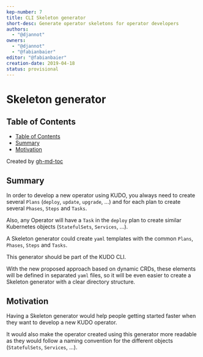 ```yaml
---
kep-number: 7
title: CLI Skeleton generator
short-desc: Generate operator skeletons for operator developers
authors:
  - "@djannot"
owners:
  - "@djannot"
  - "@fabianbaier"
editor: "@fabianbaier"
creation-date: 2019-04-18
status: provisional
---
```


# Skeleton generator

## Table of Contents

  * [Table of Contents](#table-of-contents)
  * [Summary](#summary)
  * [Motivation](#motivation)

Created by [gh-md-toc](https://github.com/ekalinin/github-markdown-toc)

## Summary

In order to develop a new operator using KUDO, you always need to create several `Plans` (`deploy`, `update`, `upgrade`, ...) and for each plan to create several `Phases`, `Steps` and `Tasks`.

Also, any Operator will have a `Task` in the `deploy` plan to create similar Kubernetes objects (`StatefulSets`, `Services`, ...).

A Skeleton generator could create `yaml` templates with the common `Plans`, `Phases`, `Steps` and `Tasks`.

This generator should be part of the KUDO CLI.

With the new proposed approach based on dynamic CRDs, these elements will be defined in separated `yaml` files, so it will be even easier to create a Skeleton generator with a clear directory structure.

## Motivation

Having a Skeleton generator would help people getting started faster when they want to develop a new KUDO operator.

It would also make the operator created using this generator more readable as they would follow a naming convention for the different objects (`StatefulSets`, `Services`, ...).
